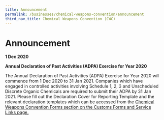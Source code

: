 ```yaml
---
title: Announcement
permalink: /businesses/chemical-weapons-convention/announcement
third_nav_title: Chemical Weapons Convention (CWC)
---
```


# Announcement 

**1 Dec 2020**

**Annual Declaration of Past Activities (ADPA) Exercise for Year 2020**

The Annual Declaration of Past Activities (ADPA) Exercise for Year 2020 will commence from 1 Dec 2020 to 31 Jan 2021. Companies which have engaged in controlled activities involving Schedule 1, 2, 3 and Unscheduled Discrete Organic Chemicals are required to submit their ADPA by 31 Jan 2021. Please fill out the Declaration Cover for Reporting Template and the relevant declaration templates which can be accessed from the [Chemical Weapons Convention Forms section on the Customs Forms and Service Links page.](/eservices/customs-forms-and-service-links)



